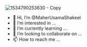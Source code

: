 ![1534790253630 - Copy](https://user-images.githubusercontent.com/103139307/162035428-5239c14b-1cf8-4434-aa44-623cb5af06ec.jpg)
- 👋 Hi, I’m @MaherUsamaShakeel
- 👀 I’m interested in ...
- 🌱 I’m currently learning ...
- 💞️ I’m looking to collaborate on ...
- 📫 How to reach me ...

<!---
MaherUsamaShakeel/MaherUsamaShakeel is a ✨ special ✨ repository because its `README.md` (this file) appears on your GitHub profile.
You can click the Preview link to take a look at your changes.
--->
